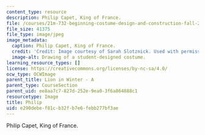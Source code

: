```yaml
---
content_type: resource
description: Philip Capet, King of France.
file: /courses/21m-732-beginning-costume-design-and-construction-fall-2008/e290debef81cb32fb7e6febb277bf3ae_phillip.jpg
file_size: 41375
file_type: image/jpeg
image_metadata:
  caption: Philip Capet, King of France.
  credit: 'Credit: Image courtesy of Sarah Slotznick. Used with permission.'
  image-alt: Drawing of a student-designed costume.
learning_resource_types: []
license: https://creativecommons.org/licenses/by-nc-sa/4.0/
ocw_type: OCWImage
parent_title: Lion in Winter - A
parent_type: CourseSection
parent_uid: ee8aa7c7-827d-252e-9ea0-3f6a864888c1
resourcetype: Image
title: Philip
uid: e290debe-f81c-b32f-b7e6-febb277bf3ae
---
```

Philip Capet, King of France.